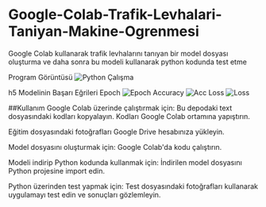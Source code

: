# Google-Colab-Trafik-Levhalari-Taniyan-Makine-Ogrenmesi
Google Colab kullanarak trafik levhalarını tanıyan bir model dosyası oluşturma ve daha sonra bu modeli kullanarak python kodunda test etme

Program Görüntüsü
![Python Çalışma](https://github.com/AndacAkyuz/Google-Colab-Trafik-Levhalari-Taniyan-Makine-Ogrenmesi/assets/91327557/5dcb745e-842c-43fe-b387-b53ef616757d)

h5 Modelinin Başarı Eğrileri
Epoch
![Epoch](https://github.com/AndacAkyuz/Google-Colab-Trafik-Levhalari-Taniyan-Makine-Ogrenmesi/assets/91327557/118968df-3fe0-4ebe-96ef-f074290ca40a)
Accuracy
![Acc](https://github.com/AndacAkyuz/Google-Colab-Trafik-Levhalari-Taniyan-Makine-Ogrenmesi/assets/91327557/4e573b4e-9475-4740-8095-e1292d224ed6)
Loss
![Loss](https://github.com/AndacAkyuz/Google-Colab-Trafik-Levhalari-Taniyan-Makine-Ogrenmesi/assets/91327557/bebb94ea-fbb9-4370-9916-353376dc7f9e)

##Kullanım
Google Colab üzerinde çalıştırmak için:
 Bu depodaki text dosyasındaki kodları kopyalayın.
  Kodları Google Colab ortamına yapıştırın.
  
Eğitim dosyasındaki fotoğrafları Google Drive hesabınıza yükleyin.

Model dosyasını oluşturmak için:
  Google Colab'da kodu çalıştırın.

Modeli indirip Python kodunda kullanmak için: 
 İndirilen model dosyasını Python projesine import edin.

Python üzerinden test yapmak için:
 Test dosyasındaki fotoğrafları kullanarak uygulamayı test edin ve sonuçları gözlemleyin.
